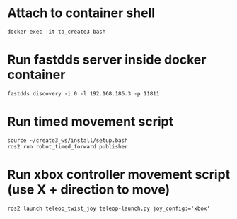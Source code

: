# Attach to container shell
```
docker exec -it ta_create3 bash
```

# Run fastdds server inside docker container
```
fastdds discovery -i 0 -l 192.168.186.3 -p 11811
```

# Run timed movement script
```
source ~/create3_ws/install/setup.bash
ros2 run robot_timed_forward publisher
```

# Run xbox controller movement script (use X + direction to move)
```
ros2 launch teleop_twist_joy teleop-launch.py joy_config:='xbox'
```
